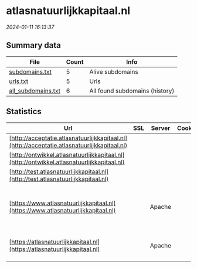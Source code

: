 # atlasnatuurlijkkapitaal.nl
*2024-01-11 16:13:37*
## Summary data
| File       | Count | Info |
|------------|-------|------|
|[subdomains.txt](/data/atlasnatuurlijkkapitaal.nl/subdomains.txt)|5|Alive subdomains|
|[urls.txt](/data/atlasnatuurlijkkapitaal.nl/urls.txt)|5|Urls|
|[all_subdomains.txt](/data/atlasnatuurlijkkapitaal.nl/all_subdomains.txt)|6|All found subdomains (history)|
## Statistics
| Url | SSL | Server | Cookie | HSTS | CSP | XFO | XXP | RP | Tech |Title |
|------------|-------|------|------|------|------|------|------|------|------|------|
|[http://acceptatie.atlasnatuurlijkkapitaal.nl](http://acceptatie.atlasnatuurlijkkapitaal.nl)| || | | | | | :white_check_mark: |||
|[http://ontwikkel.atlasnatuurlijkkapitaal.nl](http://ontwikkel.atlasnatuurlijkkapitaal.nl)| || | | | | | :white_check_mark: |||
|[http://test.atlasnatuurlijkkapitaal.nl](http://test.atlasnatuurlijkkapitaal.nl)| || | | | | | :white_check_mark: |||
|[https://www.atlasnatuurlijkkapitaal.nl](https://www.atlasnatuurlijkkapitaal.nl)| |Apache| |:white_check_mark: | | :white_check_mark: | :white_check_mark: | :white_check_mark: |Apache HTTP Server Drupal HSTS PHP|Atlas Natuurlijk...|
|[https://atlasnatuurlijkkapitaal.nl](https://atlasnatuurlijkkapitaal.nl)| |Apache| |:white_check_mark: | | :white_check_mark: | :white_check_mark: | :white_check_mark: |Apache HTTP Server HSTS|301 Moved Perman...|